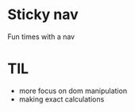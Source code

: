 # Sticky nav
Fun times with a nav

# TIL
* more focus on dom manipulation
* making exact calculations
